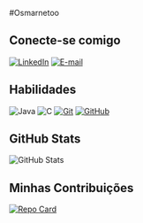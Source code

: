 #Osmarnetoo

## Conecte-se comigo
[![LinkedIn](https://img.shields.io/badge/Linkedin-orange?style=for-the-badge&logo=linkedin&logoColor=fff)](https://www.linkedin.com/in/osmar-neto-146076308)
[![E-mail](https://img.shields.io/badge/-Email-orange?style=for-the-badge&logo=microsoft-outlook&logoColor=white)](mailto:osmar.para.trabalho@gmail.com)


## Habilidades
![Java](https://img.shields.io/badge/java-orange?style=for-the-badge&logo=openjdk&logoColor=white)
![C](https://img.shields.io/badge/C-orange?style=for-the-badge&logo=c&logoColor=white)
[![Git](https://img.shields.io/badge/Git-orange?style=for-the-badge&logo=Git&logoColor=fff)](https://www.linkedin.com/in/osmar-neto-146076308)
[![GitHub](https://img.shields.io/badge/GitHub-orange?style=for-the-badge&logo=GitHub&logoColor=fff)](https://www.linkedin.com/in/osmar-neto-146076308)

## GitHub Stats
![GitHub Stats](https://github-readme-stats.vercel.app/api?username=osmarnetooo&theme=transparent&bg_color=ec6301&border_color=fff&show_icons=true&icon_color=fff&title_color=fff&text_color=FFF)

## Minhas Contribuições
[![Repo Card](https://github-readme-stats.vercel.app/api/pin/?username=osmarnetooo&repo=dio-lab-open-source&bg_color=ec6301&border_color=fff&show_icons=true&icon_color=fff&title_color=fff&text_color=FFF)](https://github.com/osmarnetooo/dio-lab-open-source)
